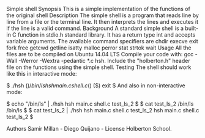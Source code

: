 Simple shell
Synopsis This is a simple implementation of the functions of the original shell
Description
The simple shell is a program that reads line by line from a file or the terminal line. It then interprets the lines and executes it if the line is a valid command.
Background
A standard simple shell is a built-in C function in stdio.h standard library. It has a return type int and accepts variable arguments.
The available command specifiers are
	chdir 
	execve 
	exit 
	fork 
	free
	getcwd 
	getline
	isatty
	malloc
	perror
	stat
	strtok
	wait
Usage
All the files are to be compiled on Ubuntu 14.04 LTS
Compile your code with: gcc -Wall -Werror -Wextra -pedantic *.c hsh.
Include the "holberton.h" header file on the functions using the simple shell.
Testing 
The shell should work like this in interactive mode:

$ ./hsh
($) /bin/ls
hsh main.c shell.c
($)
($) exit
$
And also in non-interactive mode:

$ echo "/bin/ls" | ./hsh
hsh main.c shell.c test_ls_2
$
$ cat test_ls_2
/bin/ls
/bin/ls
$
$ cat test_ls_2 | ./hsh
hsh main.c shell.c test_ls_2
hsh main.c shell.c test_ls_2
$

Authors
Samir Millan - Diego Quijano -
License
Holberton School.
